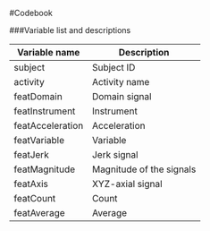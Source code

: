 #Codebook


###Variable list and descriptions


Variable name    | Description
-----------------|------------
subject          | Subject ID
activity         | Activity name
featDomain       | Domain signal
featInstrument   | Instrument
featAcceleration | Acceleration
featVariable     | Variable
featJerk         | Jerk signal
featMagnitude    | Magnitude of the signals
featAxis         | XYZ-axial signal
featCount        | Count
featAverage      | Average
